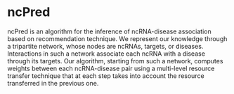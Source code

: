 # ncPred
ncPred is an algorithm for the inference of ncRNA-disease association based on recommendation technique. We represent our knowledge through a tripartite network, whose nodes are ncRNAs, targets, or diseases. Interactions in such a network associate each ncRNA with a disease through its targets. Our algorithm, starting from such a network, computes weights between each ncRNA-disease pair using a multi-level resource transfer technique that at each step takes into account the resource transferred in the previous one.
